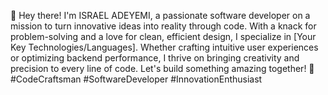 👋 Hey there! I'm ISRAEL ADEYEMI, a passionate software developer on a mission to turn innovative ideas into reality through code. With a knack for problem-solving and a love for clean, efficient design, I specialize in [Your Key Technologies/Languages]. Whether crafting intuitive user experiences or optimizing backend performance, I thrive on bringing creativity and precision to every line of code. Let's build something amazing together! 🚀 #CodeCraftsman #SoftwareDeveloper #InnovationEnthusiast